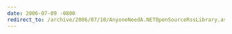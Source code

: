 ```yaml
---
date: 2006-07-09 -0800
redirect_to: /archive/2006/07/10/AnyoneNeedA.NETOpenSourceRssLibrary.aspx/
---
```

